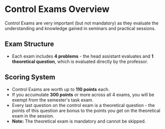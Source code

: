 # Control Exams Overview

Control Exams are very important (but not mandatory) as they evaluate the understanding and knowledge gained in seminars and practical sessions.

## Exam Structure

- Each exam includes **4 problems** - the head assistant evaluates and **1 theoretical question**, which is evaluated directly by the professor.

## Scoring System

- Control Exams are worth up to **110 points** each. 
- If you accumulate **300 points** or more across all 4 exams, you will be exempt from the semester's task exam.
- Every last question on the control exam is a theoretical question - the points of this question are bonus to the points you get on the theoretical exam in the session.
- **Note:** The theoretical exam is mandatory and cannot be skipped.
